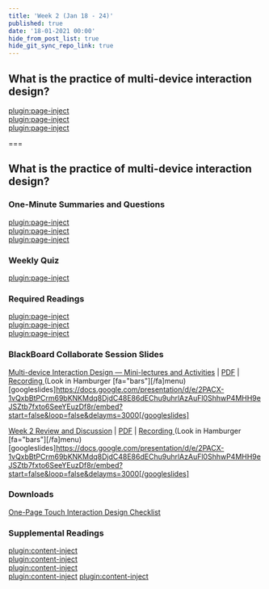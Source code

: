```yaml
---
title: 'Week 2 (Jan 18 - 24)'
published: true
date: '18-01-2021 00:00'
hide_from_post_list: true
hide_git_sync_repo_link: true
---
```


## What is the practice of multi-device interaction design?

[plugin:page-inject](/211/weekly-readings/week-02-1?template=partials/embedlycardlinkonly)  
[plugin:page-inject](/211/weekly-readings/week-02-2?template=partials/embedlycardlinkonly)  
[plugin:page-inject](/211/weekly-readings/week-02-3?template=partials/embedlycardlinkonly)  

===

## **What is the practice of multi-device interaction design?**

### One-Minute Summaries and Questions  
[plugin:page-inject](/211/lms-assignments/one-minute-summaries/week-02-1)  
[plugin:page-inject](/211/lms-assignments/one-minute-summaries/week-02-2)  
[plugin:page-inject](/211/lms-assignments/one-minute-summaries/week-02-3)  

### Weekly Quiz
[plugin:page-inject](/211/lms-assignments/weekly-review-quizzes/week-02)  

### Required Readings  
[plugin:page-inject](/211/weekly-readings/week-02-1)  
[plugin:page-inject](/211/weekly-readings/week-02-2)  
[plugin:page-inject](/211/weekly-readings/week-02-3)  

### BlackBoard Collaborate Session Slides
[Multi-device Interaction Design — Mini-lectures and Activities](https://docs.google.com/presentation/d/e/2PACX-1vQxbBtPCrm69bKNKMdq8DjdC48E86dEChu9uhrlAzAuFl0ShhwP4MHH9eJSZtb7fxto6SeeYEuzDf8r/pub?start=false&loop=false&delayms=3000) | [PDF](#) | [Recording ](https://canvas.sfu.ca/courses/56304/external_tools/3544) (Look in Hamburger [fa="bars"][/fa]menu)
[googleslides]https://docs.google.com/presentation/d/e/2PACX-1vQxbBtPCrm69bKNKMdq8DjdC48E86dEChu9uhrlAzAuFl0ShhwP4MHH9eJSZtb7fxto6SeeYEuzDf8r/embed?start=false&loop=false&delayms=3000[/googleslides]

[Week 2 Review and Discussion](https://docs.google.com/presentation/d/e/2PACX-1vQxbBtPCrm69bKNKMdq8DjdC48E86dEChu9uhrlAzAuFl0ShhwP4MHH9eJSZtb7fxto6SeeYEuzDf8r/pub?start=false&loop=false&delayms=3000) | [PDF](#) | [Recording ](https://canvas.sfu.ca/courses/56304/external_tools/3544) (Look in Hamburger [fa="bars"][/fa]menu)
[googleslides]https://docs.google.com/presentation/d/e/2PACX-1vQxbBtPCrm69bKNKMdq8DjdC48E86dEChu9uhrlAzAuFl0ShhwP4MHH9eJSZtb7fxto6SeeYEuzDf8r/embed?start=false&loop=false&delayms=3000[/googleslides]

### Downloads
[One-Page Touch Interaction Design Checklist](https://canvas.sfu.ca/courses/56304/files/folder/Downloads/Touch%20Interaction%20Checklist)  

### Supplemental Readings  
[plugin:content-inject](/211/ux-techniques-guide/what-is-the-practice-of-multidevice-interaction-design/designing-for-touch)  
[plugin:content-inject](/211/ux-techniques-guide/what-is-the-practice-of-multidevice-interaction-design/interaction-design)  
[plugin:content-inject](/211/ux-techniques-guide/what-is-the-practice-of-multidevice-interaction-design/mobile-and-multidevice-web-design)  
[plugin:content-inject](/211/ux-techniques-guide/what-is-the-practice-of-multidevice-interaction-design/problem-statements)
[plugin:content-inject](/211/ux-techniques-guide/how-to-bridge-the-gap-between-the-problem-space-and-design-space/conceptual-models)  
